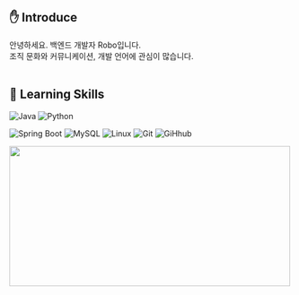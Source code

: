 <!-- ![header](https://capsule-render.vercel.app/api?type=waving&color=timeGradient&height=300&section=header&text=Robo&fontSize=90)
-->
<!--[![Hits](https://hits.seeyoufarm.com/api/count/incr/badge.svg?url=https%3A%2F%2Fgithub.com%2FPracrobo%2Fhit-counter&count_bg=%23B188D9&title_bg=%23555555&icon=&icon_color=%23370A0A&title=hits&edge_flat=false)](https://hits.seeyoufarm.com)
-->
## :hand: Introduce
안녕하세요. 백엔드 개발자 Robo입니다.<br>조직 문화와 커뮤니케이션, 개발 언어에 관심이 많습니다.<br><br>

 
## :pushpin: Learning Skills

![Java](https://img.shields.io/badge/Java-ED8B00?style=flat-square&logo=openjdk&logoColor=white)
![Python](https://img.shields.io/badge/Python-3670A0?style=flat-square&logo=Python&logoColor=white)

![Spring Boot](https://img.shields.io/badge/SpringBoot-6DB33F?style=flat-square&logo=SpringBoot&logoColor=white)
![MySQL](https://img.shields.io/badge/MySQL-4479A1?style=flat-square&logo=MySQL&logoColor=white)
![Linux](https://img.shields.io/badge/Linux-FCC624?style=flat-square&logo=Linux&logoColor=white)
![Git](https://img.shields.io/badge/Git-F05032?style=flat-square&logo=Git&logoColor=white)
![GiHhub](https://img.shields.io/badge/Github-181717?style=flat-square&logo=Github&logoColor=white)


<a href="https://www.gitanimals.org/en_US?utm_medium=image&utm_source=Pracrobo&utm_content=line">
  <img
    src="https://render.gitanimals.org/lines/Pracrobo?pet-id=702893399755526869"
    width="500"
    height="250"
  />
</a>
  
<!--
![JavaScript](https://img.shields.io/badge/JavaScript-F7DF1E?style=flat-square&logo=JavaScript&logoColor=black)
![React.js](https://img.shields.io/badge/React.js-61DAFB?style=flat-square&logo=React&logoColor=white)
![vue.js](https://img.shields.io/badge/Vue.js-4FC08D?style=flat-square&logo=Vue.js&logoColor=white)
![express](https://img.shields.io/badge/express-000000?style=flat-square&logo=express&logoColor=white)
![PostgreSQL](https://img.shields.io/badge/PostgreSQL-4169E1?style=flat-square&logo=PostgreSQL&logoColor=white)
![GraphQL](https://img.shields.io/badge/GraphQL-E10098?style=flat-square&logo=GraphQL&logoColor=white)
![TypeScript](https://img.shields.io/badge/TypeScript-3178C6?style=flat-square&logo=TypeScript&logoColor=white)
![Amazon AWS](https://img.shields.io/badge/Amazon%20AWS%20-232F3E?style=flat-square&logo=AmazonAWS&logoColor=white)
-->

<!--
예시
<img src="https://img.shields.io/badge/Android-3DDC84?style=flat-square&logo=Android&logoColor=white"/>
<img src="https://img.shields.io/badge/뱃지레이블-배경색?style=뱃지모양&logo=로고&logoColor=로고색상"/>
<a href="링크" target="_blank"><img src="https://img.shields.io/badge/뱃지레이블-배경색?style=뱃지모양&logo=로고&logoColor=로고색상"/></a>
-->
<br>
<!--
## :eyes: Me
-->
<!--
![Anurag's GitHub stats](https://github-readme-stats.vercel.app/api?username=사용자ID&show_icons=true&theme=radical)
-->

<!-- github 사용수 --> 
<!--
![Anurag's GitHub stats](https://github-readme-stats.vercel.app/api?username=Pracrobo&show_icons=true&theme=yeblu&show_icons=true)
<br><br>
-->
<!---
Pracrobo/Pracrobo is a ✨ special ✨ repository because its `README.md` (this file) appears on your GitHub profile.
You can click the Preview link to take a look at your changes.
--->
